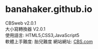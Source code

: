 # banahaker.github.io
CBSweb v2.0.1<br/>
大小寫轉換器 V2.0.1<br/>
使用語言:
HTML5,CSS3,JavaScript5<br/>
軟體上手難度: 胎兒難度
網站網址:
<a href = https://banahaker.github.io/index.html>CBS.com</a>

